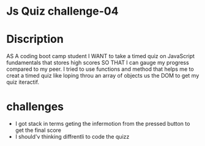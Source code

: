 # Js Quiz challenge-04
# Discription
 AS A coding boot camp student
I WANT to take a timed quiz on JavaScript fundamentals that stores high scores
SO THAT I can gauge my progress compared to my peer. I tried to use functions and method that helps me to creat a timed quiz like loping throu an array of objects us the DOM to get my quiz iteractif.

# challenges

 * I got stack in terms  geting the infermotion from the pressed button to get the final score
 * I should'v thinking diffrentli to code the quizz
